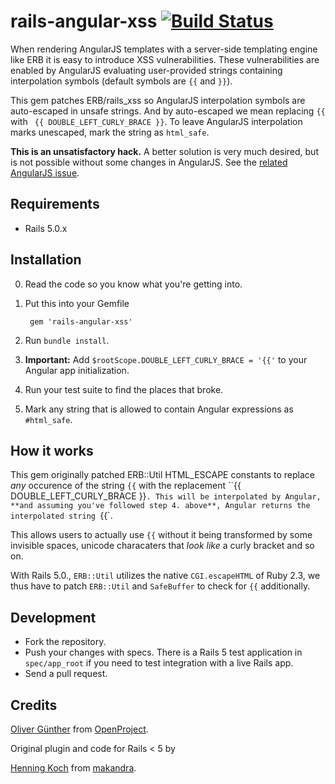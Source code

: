 rails-angular-xss [![Build Status](https://travis-ci.org/opf/rails-angular-xss.png?branch=master)](https://travis-ci.org/opf/rails-angular-xss)
===========

When rendering AngularJS templates with a server-side templating engine like ERB it is easy to introduce XSS vulnerabilities.
These vulnerabilities are enabled by AngularJS evaluating user-provided strings containing interpolation symbols (default symbols are `{{` and `}}`).

This gem patches ERB/rails_xss so AngularJS interpolation symbols are auto-escaped in unsafe strings.
And by auto-escaped we mean replacing `{{` with ` {{ DOUBLE_LEFT_CURLY_BRACE }}`. To leave AngularJS interpolation marks unescaped, mark the string as `html_safe`.

**This is an unsatisfactory hack.**
A better solution is very much desired, but is not possible without some changes in AngularJS. See the [related AngularJS issue](https://github.com/angular/angular.js/issues/5601).

Requirements
------------

* Rails 5.0.x


Installation
------------

0. Read the code so you know what you're getting into.

1. Put this into your Gemfile

        gem 'rails-angular-xss'

2. Run `bundle install`.

4. **Important:** Add `$rootScope.DOUBLE_LEFT_CURLY_BRACE = '{{'` to your Angular app initialization.

5. Run your test suite to find the places that broke.

6. Mark any string that is allowed to contain Angular expressions as `#html_safe`.

How it works
------------

This gem originally patched ERB::Util HTML_ESCAPE constants to replace *any* occurence of the string `{{` with the replacement ``{{ DOUBLE_LEFT_CURLY_BRACE }}`. This will be interpolated by Angular, **and assuming you've followed step 4. above**, Angular returns the interpolated string `{{`.

This allows users to actually use `{{` without it being transformed by some invisible spaces, unicode characaters that *look like*  a curly bracket and so on.

With Rails 5.0., `ERB::Util` utilizes the native `CGI.escapeHTML` of Ruby 2.3, we thus have to patch `ERB::Util` and `SafeBuffer` to check for `{{` additionally.


Development
-----------

- Fork the repository.
- Push your changes with specs. There is a Rails 5 test application in `spec/app_root` if you need to test integration with a live Rails app.
- Send a pull request.


Credits
-------

[Oliver Günther](mailto:o.guenther@openproject.com) from [OpenProject](http://openproject.com/).

Original plugin and code for Rails < 5 by

[Henning Koch](mailto:henning.koch@makandra.de) from [makandra](http://makandra.com/).
